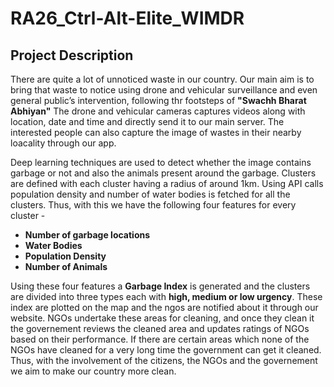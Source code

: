 # RA26_Ctrl-Alt-Elite_WIMDR

## Project Description
There are quite a lot of unnoticed waste in our country. Our main aim is to bring that waste to notice using drone and vehicular surveillance and even general public’s intervention, following thr footsteps of **"Swachh Bharat Abhiyan"**
The drone and vehicular cameras captures videos along with location, date and time and directly send it to our main server. The interested people can also capture the image of wastes in their nearby loacality through our app.  
 
Deep learning techniques are used to detect whether the image contains garbage or not and also the animals present around the garbage.
Clusters are defined with each cluster having a radius of around 1km. Using API calls population density and number of water bodies is fetched for all the clusters.
Thus, with this we have the following four features for every cluster -
* **Number of garbage locations**
* **Water Bodies**
* **Population Density**
* **Number of Animals**

Using these four features a **Garbage Index** is generated and the clusters are divided into three types each with **high, medium or low urgency**.
These index are plotted on the map and the ngos are notified about it through our website.
NGOs undertake these areas for cleaning, and once they clean it the governement reviews the cleaned area and updates ratings of NGOs based on their performance. If there are  certain areas which none of the NGOs have cleaned for a very long time the government can get it cleaned. 
Thus, with the involvement of the citizens, the NGOs and the governement we aim to make our country more clean.
